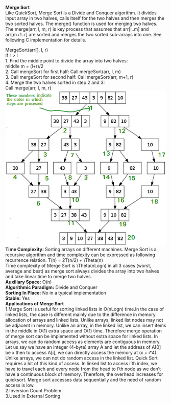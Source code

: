 <b>Merge Sort</b></br>
Like QuickSort, Merge Sort is a Divide and Conquer algorithm. It divides input array in two halves, calls itself for the two halves and then merges the two sorted halves. The merge() function is used for merging two halves. The merge(arr, l, m, r) is key process that assumes that arr[l..m] and arr[m+1..r] are sorted and merges the two sorted sub-arrays into one. See following C implementation for details.

MergeSort(arr[], l,  r)<br>
If r > l<br>
     1. Find the middle point to divide the array into two halves:  <br>
             middle m = (l+r)/2<br>
     2. Call mergeSort for first half:
             Call mergeSort(arr, l, m)<br>
     3. Call mergeSort for second half:
             Call mergeSort(arr, m+1, r)<br>
     4. Merge the two halves sorted in step 2 and 3:<br>
             Call merge(arr, l, m, r)<br>
<img src="Merge-Sort-Tutorial.png">   </br>
<b>Time Complexity:</b> Sorting arrays on different machines. Merge Sort is a recursive algorithm and time complexity can be expressed as following recurrence relation.
T(n) = 2T(n/2) + \Theta(n)<br>
Time complexity of Merge Sort is \Theta(nLogn) in all 3 cases (worst, average and best) as merge sort always divides the array into two halves and take linear time to merge two halves.<br>
<b>Auxiliary Space:</b> O(n)<br>
<b>Algorithmic Paradigm:</b> Divide and Conquer<br>
<b>Sorting In Place:</b> No in a typical implementation<br>
<b>Stable:</b> Yes<br>
<b>Applications of Merge Sort</b><br>
1.Merge Sort is useful for sorting linked lists in O(nLogn) time.In the case of linked lists, the case is different mainly due to the difference in memory allocation of arrays and linked lists. Unlike arrays, linked list nodes may not be adjacent in memory. Unlike an array, in the linked list, we can insert items in the middle in O(1) extra space and O(1) time. Therefore merge operation of merge sort can be implemented without extra space for linked lists.
In arrays, we can do random access as elements are contiguous in memory. Let us say we have an integer (4-byte) array A and let the address of A[0] be x then to access A[i], we can directly access the memory at (x + i*4). Unlike arrays, we can not do random access in the linked list. Quick Sort requires a lot of this kind of access. In linked list to access i’th index, we have to travel each and every node from the head to i’th node as we don’t have a continuous block of memory. Therefore, the overhead increases for quicksort. Merge sort accesses data sequentially and the need of random access is low.<br>
2.Inversion Count Problem<br>
3.Used in External Sorting<br>
            
